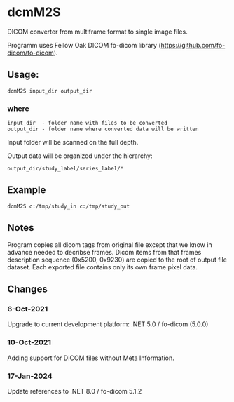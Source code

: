 # dcmM2S

DICOM converter from multiframe format to single image files.

Programm uses Fellow Oak DICOM fo-dicom library (https://github.com/fo-dicom/fo-dicom).

## Usage:

    dcmM2S input_dir output_dir

### where

    input_dir  - folder name with files to be converted
    output_dir - folder name where converted data will be written

Input folder will be scanned on the full depth.

Output data will be organized under the hierarchy:

    output_dir/study_label/series_label/*

## Example

    dcmM2S c:/tmp/study_in c:/tmp/study_out

## Notes

Program copies all dicom tags from original file except that we know in advance needed to decribse frames. Dicom items from that frames description sequence (0x5200, 0x9230) are copied to the root of output file dataset. Each exported file contains only its own frame pixel data.

## Changes

### 6-Oct-2021

Upgrade to current development platform: .NET 5.0 / fo-dicom (5.0.0)

### 10-Oct-2021

Adding support for DICOM files without Meta Information.

### 17-Jan-2024

Update references to .NET 8.0 / fo-dicom 5.1.2
